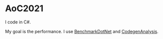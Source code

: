 # AoC2021

I code in C#.

My goal is the performance. I use [BenchmarkDotNet](https://github.com/dotnet/BenchmarkDotNet) and [CodegenAnalysis](github.com/WhiteBlackGoose/CodegenAssertions).
